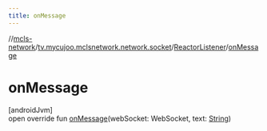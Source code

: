 ```yaml
---
title: onMessage
---
```

//[mcls-network](../../../index.html)/[tv.mycujoo.mclsnetwork.network.socket](../index.html)/[ReactorListener](index.html)/[onMessage](on-message.html)



# onMessage



[androidJvm]\
open override fun [onMessage](on-message.html)(webSocket: WebSocket, text: [String](https://kotlinlang.org/api/latest/jvm/stdlib/kotlin/-string/index.html))




